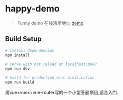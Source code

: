 # happy-demo

> Funny demo
在线演示地址 [demo](https://fanytang.github.io/vue-dati).

## Build Setup

``` bash
# install dependencies
npm install

# serve with hot reload at localhost:8080
npm run dev

# build for production with minification
npm run build
```

用vue+vuex+vue-router写的一个小型答题项目,适合入门.